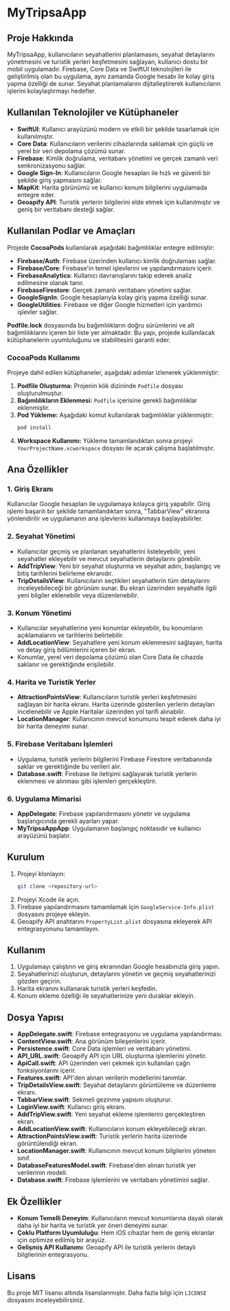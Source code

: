 # MyTripsaApp

## Proje Hakkında
MyTripsaApp, kullanıcıların seyahatlerini planlamasını, seyahat detaylarını yönetmesini ve turistik yerleri keşfetmesini sağlayan, kullanıcı dostu bir mobil uygulamadır. Firebase, Core Data ve SwiftUI teknolojileri ile geliştirilmiş olan bu uygulama, aynı zamanda Google hesabı ile kolay giriş yapma özelliği de sunar. Seyahat planlamalarını dijitalleştirerek kullanıcıların işlerini kolaylaştırmayı hedefler.

## Kullanılan Teknolojiler ve Kütüphaneler
- **SwiftUI**: Kullanıcı arayüzünü modern ve etkili bir şekilde tasarlamak için kullanılmıştır.
- **Core Data**: Kullanıcıların verilerini cihazlarında saklamak için güçlü ve yerel bir veri depolama çözümü sunar.
- **Firebase**: Kimlik doğrulama, veritabanı yönetimi ve gerçek zamanlı veri senkronizasyonu sağlar.
- **Google Sign-In**: Kullanıcıların Google hesapları ile hızlı ve güvenli bir şekilde giriş yapmasını sağlar.
- **MapKit**: Harita görünümü ve kullanıcı konum bilgilerini uygulamada entegre eder.
- **Geoapify API**: Turistik yerlerin bilgilerini elde etmek için kullanılmıştır ve geniş bir veritabanı desteği sağlar.

## Kullanılan Podlar ve Amaçları
Projede **CocoaPods** kullanılarak aşağıdaki bağımlılıklar entegre edilmiştir:

- **Firebase/Auth**: Firebase üzerinden kullanıcı kimlik doğrulaması sağlar.
- **Firebase/Core**: Firebase'in temel işlevlerini ve yapılandırmasını içerir.
- **FirebaseAnalytics**: Kullanıcı davranışlarını takip ederek analiz edilmesine olanak tanır.
- **FirebaseFirestore**: Gerçek zamanlı veritabanı yönetimi sağlar.
- **GoogleSignIn**: Google hesaplarıyla kolay giriş yapma özelliği sunar.
- **GoogleUtilities**: Firebase ve diğer Google hizmetleri için yardımcı işlevler sağlar.

**Podfile.lock** dosyasında bu bağımlılıkların doğru sürümlerini ve alt bağımlılıklarını içeren bir liste yer almaktadır. Bu yapı, projede kullanılacak kütüphanelerin uyumluluğunu ve stabilitesini garanti eder.

### CocoaPods Kullanımı
Projeye dahil edilen kütüphaneler, aşağıdaki adımlar izlenerek yüklenmiştir:
1. **Podfile Oluşturma:** Projenin kök dizininde `Podfile` dosyası oluşturulmuştur.
2. **Bağımlılıkların Eklenmesi:** `Podfile` içerisine gerekli bağımlılıklar eklenmiştir.
3. **Pod Yükleme:** Aşağıdaki komut kullanılarak bağımlılıklar yüklenmiştir:
   ```bash
   pod install
   ```
4. **Workspace Kullanımı:** Yükleme tamamlandıktan sonra projeyi `YourProjectName.xcworkspace` dosyası ile açarak çalışma başlatılmıştır.

## Ana Özellikler
### 1. Giriş Ekranı
Kullanıcılar Google hesapları ile uygulamaya kolayca giriş yapabilir. Giriş işlemi başarılı bir şekilde tamamlandıktan sonra, "TabbarView" ekranına yönlendirilir ve uygulamanın ana işlevlerini kullanmaya başlayabilirler.

### 2. Seyahat Yönetimi
- Kullanıcılar geçmiş ve planlanan seyahatlerini listeleyebilir, yeni seyahatler ekleyebilir ve mevcut seyahatlerin detaylarını görebilir.
- **AddTripView**: Yeni bir seyahat oluşturma ve seyahat adını, başlangıç ve bitiş tarihlerini belirleme ekranıdır.
- **TripDetailsView**: Kullanıcıların seçtikleri seyahatlerin tüm detaylarını inceleyebileceği bir görünüm sunar. Bu ekran üzerinden seyahatle ilgili yeni bilgiler eklenebilir veya düzenlenebilir.

### 3. Konum Yönetimi
- Kullanıcılar seyahatlerine yeni konumlar ekleyebilir, bu konumların açıklamalarını ve tarihlerini belirtebilir.
- **AddLocationView**: Seyahatlere yeni konum eklenmesini sağlayan, harita ve detay giriş bölümlerini içeren bir ekran.
- Konumlar, yerel veri depolama çözümü olan Core Data ile cihazda saklanır ve gerektiğinde erişilebilir.

### 4. Harita ve Turistik Yerler
- **AttractionPointsView**: Kullanıcıların turistik yerleri keşfetmesini sağlayan bir harita ekranı. Harita üzerinde gösterilen yerlerin detayları incelenebilir ve Apple Haritalar üzerinden yol tarifi alınabilir.
- **LocationManager**: Kullanıcının mevcut konumunu tespit ederek daha iyi bir harita deneyimi sunar.

### 5. Firebase Veritabanı İşlemleri
- Uygulama, turistik yerlerin bilgilerini Firebase Firestore veritabanında saklar ve gerektiğinde bu verileri alır.
- **Database.swift**: Firebase ile iletişimi sağlayarak turistik yerlerin eklenmesi ve alınması gibi işlemleri gerçekleştirir.

### 6. Uygulama Mimarisi
- **AppDelegate**: Firebase yapılandırmasını yönetir ve uygulama başlangıcında gerekli ayarları yapar.
- **MyTripsaAppApp**: Uygulamanın başlangıç noktasıdır ve kullanıcı arayüzünü başlatır.

## Kurulum
1. Projeyi klonlayın:
   ```bash
   git clone <repository-url>
   ```
2. Projeyi Xcode ile açın.
3. Firebase yapılandırmasını tamamlamak için `GoogleService-Info.plist` dosyasını projeye ekleyin.
4. Geoapify API anahtarını `PropertyList.plist` dosyasına ekleyerek API entegrasyonunu tamamlayın.

## Kullanım
1. Uygulamayı çalıştırın ve giriş ekranından Google hesabınızla giriş yapın.
2. Seyahatlerinizi oluşturun, detaylarını yönetin ve geçmiş seyahatlerinizi gözden geçirin.
3. Harita ekranını kullanarak turistik yerleri keşfedin.
4. Konum ekleme özelliği ile seyahatlerinize yeni duraklar ekleyin.

## Dosya Yapısı
- **AppDelegate.swift**: Firebase entegrasyonu ve uygulama yapılandırması.
- **ContentView.swift**: Ana görünüm bileşenlerini içerir.
- **Persistence.swift**: Core Data işlemleri ve veritabanı yönetimi.
- **API_URL.swift**: Geoapify API için URL oluşturma işlemlerini yönetir.
- **ApiCall.swift**: API üzerinden veri çekmek için kullanılan çağrı fonksiyonlarını içerir.
- **Features.swift**: API'den alınan verilerin modellerini tanımlar.
- **TripDetailsView.swift**: Seyahat detaylarını görüntüleme ve düzenleme ekranı.
- **TabbarView.swift**: Sekmeli gezinme yapısını oluşturur.
- **LoginView.swift**: Kullanıcı giriş ekranı.
- **AddTripView.swift**: Yeni seyahat ekleme işlemlerini gerçekleştiren ekran.
- **AddLocationView.swift**: Kullanıcıların konum ekleyebileceği ekran.
- **AttractionPointsView.swift**: Turistik yerlerin harita üzerinde görüntülendiği ekran.
- **LocationManager.swift**: Kullanıcının mevcut konum bilgilerini yöneten sınıf.
- **DatabaseFeaturesModel.swift**: Firebase'den alınan turistik yer verilerinin modeli.
- **Database.swift**: Firebase işlemlerini ve veritabanı yönetimini sağlar.

## Ek Özellikler
- **Konum Temelli Deneyim**: Kullanıcıların mevcut konumlarına dayalı olarak daha iyi bir harita ve turistik yer öneri deneyimi sunar.
- **Çoklu Platform Uyumluluğu**: Hem iOS cihazlar hem de geniş ekranlar için optimize edilmiş bir arayüz.
- **Gelişmiş API Kullanımı**: Geoapify API ile turistik yerlerin detaylı bilgilerinin entegrasyonu.

## Lisans
Bu proje MIT lisansı altında lisanslanmıştır. Daha fazla bilgi için `LICENSE` dosyasını inceleyebilirsiniz.

